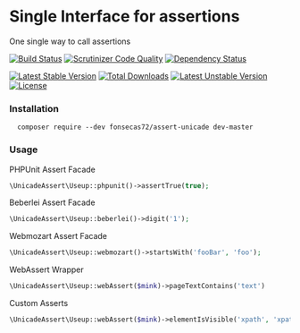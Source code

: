 # Single Interface for assertions

One single way to call assertions

[![Build Status](https://travis-ci.org/fonsecas72/assert-unicade.svg?branch=master)](https://travis-ci.org/fonsecas72/assert-unicade)  [![Scrutinizer Code Quality](https://scrutinizer-ci.com/g/fonsecas72/assert-unicade/badges/quality-score.png?b=master)](https://scrutinizer-ci.com/g/fonsecas72/assert-unicade/?branch=master)   [![Dependency Status](https://www.versioneye.com/user/projects/550aea814996ebdd3500047f/badge.svg?style=flat)](https://www.versioneye.com/user/projects/550aea814996ebdd3500047f)

[![Latest Stable Version](https://poser.pugx.org/fonsecas72/assert-unicade/v/stable.svg)](https://packagist.org/packages/fonsecas72/assert-unicade) [![Total Downloads](https://poser.pugx.org/fonsecas72/assert-unicade/downloads.svg)](https://packagist.org/packages/fonsecas72/assert-unicade) [![Latest Unstable Version](https://poser.pugx.org/fonsecas72/assert-unicade/v/unstable.svg)](https://packagist.org/packages/fonsecas72/assert-unicade) [![License](https://poser.pugx.org/fonsecas72/assert-unicade/license.svg)](https://packagist.org/packages/fonsecas72/assert-unicade)

### Installation

```
  composer require --dev fonsecas72/assert-unicade dev-master
```

### Usage


PHPUnit Assert Facade

```php
\UnicadeAssert\Useup::phpunit()->assertTrue(true);
```

Beberlei Assert Facade

```php
\UnicadeAssert\Useup::beberlei()->digit('1');
```

Webmozart Assert Facade

```php
\UnicadeAssert\Useup::webmozart()->startsWith('fooBar', 'foo');
```

WebAssert Wrapper

```php
\UnicadeAssert\Useup::webAssert($mink)->pageTextContains('text')
```

Custom Asserts

```php
\UnicadeAssert\Useup::webAssert($mink)->elementIsVisible('xpath', 'xpath');

```

